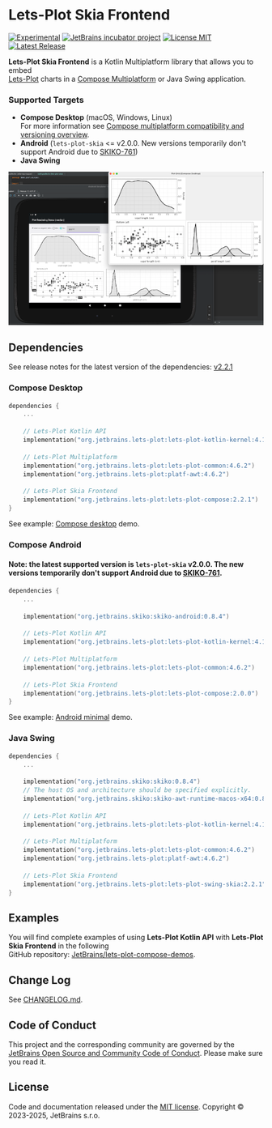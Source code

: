 # Lets-Plot Skia Frontend

[![Experimental](https://kotl.in/badges/experimental.svg)](https://kotlinlang.org/docs/components-stability.html)
[![JetBrains incubator project](https://jb.gg/badges/incubator.svg)](https://confluence.jetbrains.com/display/ALL/JetBrains+on+GitHub)
[![License MIT](https://img.shields.io/badge/License-MIT-yellow.svg)](https://raw.githubusercontent.com/JetBrains/lets-plot-skia/master/LICENSE)
[![Latest Release](https://img.shields.io/github/v/release/JetBrains/lets-plot-skia)](https://github.com/JetBrains/lets-plot-skia/releases/latest)

**Lets-Plot Skia Frontend** is a Kotlin Multiplatform library that allows you to embed \
[Lets-Plot](https://github.com/JetBrains/lets-plot) charts in a [Compose Multiplatform](https://github.com/JetBrains/compose-multiplatform) or Java Swing application.

### Supported Targets
- **Compose Desktop** (macOS, Windows, Linux)\
  For more information see [Compose multiplatform compatibility and versioning overview](https://www.jetbrains.com/help/kotlin-multiplatform-dev/compose-compatibility-and-versioning.html). 
- **Android** (`lets-plot-skia` <= v2.0.0. New versions temporarily don't support Android due to [SKIKO-761](https://youtrack.jetbrains.com/issue/SKIKO-761))  
- **Java Swing**

![Splash](img-2.png)

## Dependencies

See release notes for the latest version of the dependencies: [v2.2.1](https://github.com/JetBrains/lets-plot-skia/blob/main/CHANGELOG.md#compatibility)

### Compose Desktop

```kotlin
dependencies {
    ...

    // Lets-Plot Kotlin API 
    implementation("org.jetbrains.lets-plot:lets-plot-kotlin-kernel:4.10.0")

    // Lets-Plot Multiplatform 
    implementation("org.jetbrains.lets-plot:lets-plot-common:4.6.2")
    implementation("org.jetbrains.lets-plot:platf-awt:4.6.2")

    // Lets-Plot Skia Frontend
    implementation("org.jetbrains.lets-plot:lets-plot-compose:2.2.1")
}
```
See example: [Compose desktop](https://github.com/JetBrains/lets-plot-compose-demos/blob/main/compose-desktop/build.gradle.kts) demo.

### Compose Android

#### Note: the latest supported version is `lets-plot-skia` v2.0.0. The new versions temporarily don't support Android due to [SKIKO-761](https://youtrack.jetbrains.com/issue/SKIKO-761).

```kotlin
dependencies {
    ...

    implementation("org.jetbrains.skiko:skiko-android:0.8.4")

    // Lets-Plot Kotlin API 
    implementation("org.jetbrains.lets-plot:lets-plot-kotlin-kernel:4.10.0")

    // Lets-Plot Multiplatform 
    implementation("org.jetbrains.lets-plot:lets-plot-common:4.6.2")

    // Lets-Plot Skia Frontend
    implementation("org.jetbrains.lets-plot:lets-plot-compose:2.0.0")
}
```

See example: [Android minimal](https://github.com/JetBrains/lets-plot-compose-demos/blob/main/compose-android-min/build.gradle.kts) demo.

### Java Swing

```kotlin
dependencies {
    ...

    implementation("org.jetbrains.skiko:skiko:0.8.4")
    // The host OS and architecture should be specified explicitly.
    implementation("org.jetbrains.skiko:skiko-awt-runtime-macos-x64:0.8.4")

    // Lets-Plot Kotlin API 
    implementation("org.jetbrains.lets-plot:lets-plot-kotlin-kernel:4.10.0")

    // Lets-Plot Multiplatform 
    implementation("org.jetbrains.lets-plot:lets-plot-common:4.6.2")
    implementation("org.jetbrains.lets-plot:platf-awt:4.6.2")

    // Lets-Plot Skia Frontend
    implementation("org.jetbrains.lets-plot:lets-plot-swing-skia:2.2.1")
}
```

## Examples

You will find complete examples of using **Lets-Plot Kotlin API** with **Lets-Plot Skia Frontend** in the following\
GitHub repository: [JetBrains/lets-plot-compose-demos](https://github.com/JetBrains/lets-plot-compose-demos).

## Change Log

See [CHANGELOG.md](https://github.com/JetBrains/lets-plot-skia/blob/master/CHANGELOG.md).

## Code of Conduct

This project and the corresponding community are governed by the
[JetBrains Open Source and Community Code of Conduct](https://confluence.jetbrains.com/display/ALL/JetBrains+Open+Source+and+Community+Code+of+Conduct).
Please make sure you read it.

## License

Code and documentation released under
the [MIT license](https://github.com/JetBrains/lets-plot-skia/blob/master/LICENSE).
Copyright © 2023-2025, JetBrains s.r.o.
